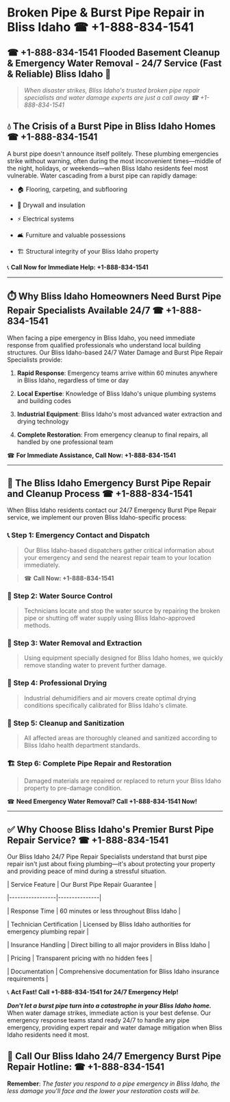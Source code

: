 # Broken Pipe & Burst Pipe Repair in Bliss Idaho ☎ +1-888-834-1541  
## ☎ +1-888-834-1541 Flooded Basement Cleanup & Emergency Water Removal - 24/7 Service (Fast & Reliable) Bliss Idaho 🚨  

> *When disaster strikes, Bliss Idaho's trusted broken pipe repair specialists and water damage experts are just a call away ☎ +1-888-834-1541*  

## 💧 The Crisis of a Burst Pipe in Bliss Idaho Homes ☎ +1-888-834-1541  

A burst pipe doesn't announce itself politely. These plumbing emergencies strike without warning, often during the most inconvenient times—middle of the night, holidays, or weekends—when Bliss Idaho residents feel most vulnerable. Water cascading from a burst pipe can rapidly damage:  

* 🏠 Flooring, carpeting, and subflooring  
* 🧱 Drywall and insulation  
* ⚡ Electrical systems  
* 🛋️ Furniture and valuable possessions  
* 🏗️ Structural integrity of your Bliss Idaho property  

📞 **Call Now for Immediate Help: +1-888-834-1541**  

---  

## ⏱️ Why Bliss Idaho Homeowners Need Burst Pipe Repair Specialists Available 24/7 ☎ +1-888-834-1541  

When facing a pipe emergency in Bliss Idaho, you need immediate response from qualified professionals who understand local building structures. Our Bliss Idaho-based 24/7 Water Damage and Burst Pipe Repair Specialists provide:  

1. **Rapid Response**: Emergency teams arrive within 60 minutes anywhere in Bliss Idaho, regardless of time or day  
2. **Local Expertise**: Knowledge of Bliss Idaho's unique plumbing systems and building codes  
3. **Industrial Equipment**: Bliss Idaho's most advanced water extraction and drying technology  
4. **Complete Restoration**: From emergency cleanup to final repairs, all handled by one professional team  

☎ **For Immediate Assistance, Call Now: +1-888-834-1541**  

---  

## 🔧 The Bliss Idaho Emergency Burst Pipe Repair and Cleanup Process ☎ +1-888-834-1541  

When Bliss Idaho residents contact our 24/7 Emergency Burst Pipe Repair service, we implement our proven Bliss Idaho-specific process:  

### 📞 Step 1: Emergency Contact and Dispatch  
> Our Bliss Idaho-based dispatchers gather critical information about your emergency and send the nearest repair team to your location immediately.  
> ☎ **Call Now: +1-888-834-1541**  

### 🚿 Step 2: Water Source Control  
> Technicians locate and stop the water source by repairing the broken pipe or shutting off water supply using Bliss Idaho-approved methods.  

### 🌊 Step 3: Water Removal and Extraction  
> Using equipment specially designed for Bliss Idaho homes, we quickly remove standing water to prevent further damage.  

### 💨 Step 4: Professional Drying  
> Industrial dehumidifiers and air movers create optimal drying conditions specifically calibrated for Bliss Idaho's climate.  

### 🧼 Step 5: Cleanup and Sanitization  
> All affected areas are thoroughly cleaned and sanitized according to Bliss Idaho health department standards.  

### 🏗️ Step 6: Complete Pipe Repair and Restoration  
> Damaged materials are repaired or replaced to return your Bliss Idaho property to pre-damage condition.  

☎ **Need Emergency Water Removal? Call +1-888-834-1541 Now!**  

---  

## ✅ Why Choose Bliss Idaho's Premier Burst Pipe Repair Service? ☎ +1-888-834-1541  

Our Bliss Idaho 24/7 Pipe Repair Specialists understand that burst pipe repair isn't just about fixing plumbing—it's about protecting your property and providing peace of mind during a stressful situation.  

| Service Feature | Our Burst Pipe Repair Guarantee |  
|-----------------|---------------|  
| Response Time | 60 minutes or less throughout Bliss Idaho |  
| Technician Certification | Licensed by Bliss Idaho authorities for emergency plumbing repair |  
| Insurance Handling | Direct billing to all major providers in Bliss Idaho |  
| Pricing | Transparent pricing with no hidden fees |  
| Documentation | Comprehensive documentation for Bliss Idaho insurance requirements |  

📞 **Act Fast! Call +1-888-834-1541 for 24/7 Emergency Help!**  

***Don't let a burst pipe turn into a catastrophe in your Bliss Idaho home.*** When water damage strikes, immediate action is your best defense. Our emergency response teams stand ready 24/7 to handle any pipe emergency, providing expert repair and water damage mitigation when Bliss Idaho residents need it most.  

## 📱 Call Our Bliss Idaho 24/7 Emergency Burst Pipe Repair Hotline: ☎ +1-888-834-1541  

**Remember**: *The faster you respond to a pipe emergency in Bliss Idaho, the less damage you'll face and the lower your restoration costs will be.*